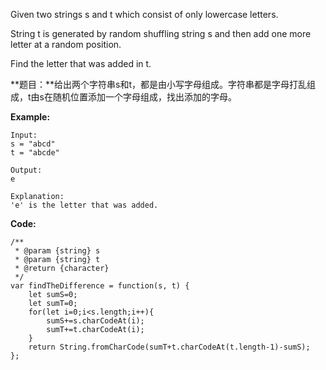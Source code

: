 Given two strings s and t which consist of only lowercase letters.

String t is generated by random shuffling string s and then add one more letter at a random position.

Find the letter that was added in t.

**题目：**给出两个字符串s和t，都是由小写字母组成。字符串都是字母打乱组成，t由s在随机位置添加一个字母组成，找出添加的字母。

**Example:**

	Input:
	s = "abcd"
	t = "abcde"
	
	Output:
	e
	
	Explanation:
	'e' is the letter that was added.

**Code:**

	/**
	 * @param {string} s
	 * @param {string} t
	 * @return {character}
	 */
	var findTheDifference = function(s, t) {
		let sumS=0;
		let sumT=0;
	    for(let i=0;i<s.length;i++){
	    	sumS+=s.charCodeAt(i);
	    	sumT+=t.charCodeAt(i);
	    }
	    return String.fromCharCode(sumT+t.charCodeAt(t.length-1)-sumS);
	};